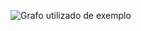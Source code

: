 
![Grafo utilizado de exemplo]([atividade_grafo/arq_teste.png](https://github.com/adriel1ft/Estrutura_de_Dados/blob/fd794bc34b077fc66aad1cccc73ec2760f8227c2/atividade_grafo/arq_teste.png)https://github.com/adriel1ft/Estrutura_de_Dados/blob/fd794bc34b077fc66aad1cccc73ec2760f8227c2/atividade_grafo/arq_teste.png)

